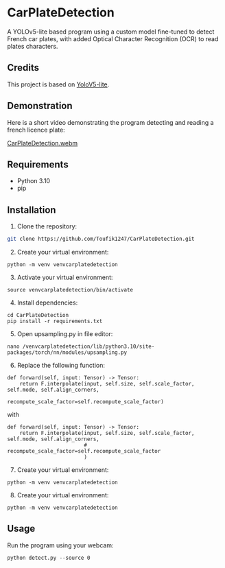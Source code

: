 # CarPlateDetection

A YOLOv5-lite based program using a custom model fine-tuned to detect French car plates, with added Optical Character Recognition (OCR) to read plates characters.

## Credits

This project is based on [YoloV5-lite](https://github.com/ppogg/YOLOv5-Lite).

## Demonstration

Here is a short video demonstrating the program detecting and reading a french licence plate:

[CarPlateDetection.webm](https://github.com/Toufik1247/CarPlateDetection/assets/127116915/d30dfaa2-0979-4f5b-b116-d337041f657d)

## Requirements

- Python 3.10
- pip

## Installation 

1. Clone the repository:

```bash
git clone https://github.com/Toufik1247/CarPlateDetection.git
```

2. Create your virtual environment:

```
python -m venv venvcarplatedetection
```

3. Activate your virtual environment:

```
source venvcarplatedetection/bin/activate
```


4. Install dependencies:

```
cd CarPlateDetection
pip install -r requirements.txt
```

5. Open upsampling.py in file editor:

```
nano /venvcarplatedetection/lib/python3.10/site-packages/torch/nn/modules/upsampling.py
```

6. Replace the following function:

```
def forward(self, input: Tensor) -> Tensor:
    return F.interpolate(input, self.size, self.scale_factor, self.mode, self.align_corners,
                         recompute_scale_factor=self.recompute_scale_factor)

```

with

```
def forward(self, input: Tensor) -> Tensor:
    return F.interpolate(input, self.size, self.scale_factor, self.mode, self.align_corners,
                         # recompute_scale_factor=self.recompute_scale_factor
                         )
```

7. Create your virtual environment:

```
python -m venv venvcarplatedetection
```

8. Create your virtual environment:

```
python -m venv venvcarplatedetection
```

## Usage

Run the program using your webcam:

```
python detect.py --source 0
```
